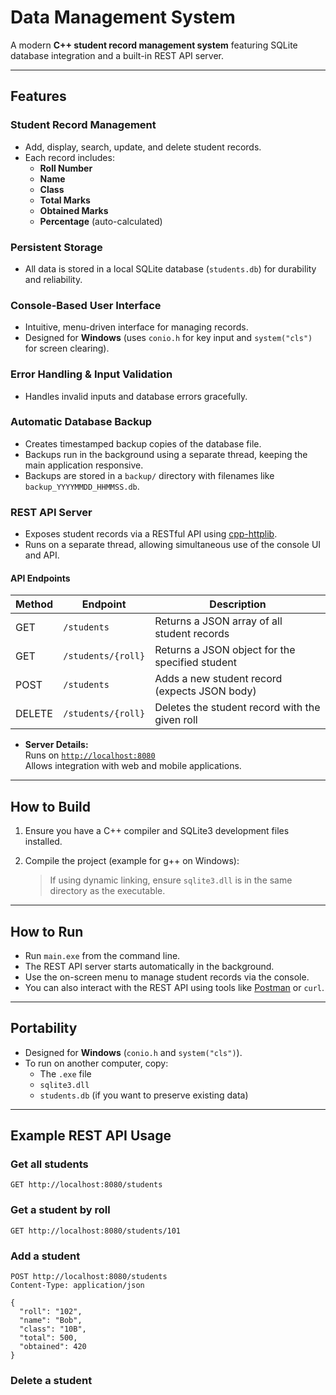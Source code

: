 # Data Management System

A modern **C++ student record management system** featuring SQLite database integration and a built-in REST API server.

---

## Features

### Student Record Management
- Add, display, search, update, and delete student records.
- Each record includes:
  - **Roll Number**
  - **Name**
  - **Class**
  - **Total Marks**
  - **Obtained Marks**
  - **Percentage** (auto-calculated)

### Persistent Storage
- All data is stored in a local SQLite database (`students.db`) for durability and reliability.

### Console-Based User Interface
- Intuitive, menu-driven interface for managing records.
- Designed for **Windows** (uses `conio.h` for key input and `system("cls")` for screen clearing).

### Error Handling & Input Validation
- Handles invalid inputs and database errors gracefully.

### Automatic Database Backup
- Creates timestamped backup copies of the database file.
- Backups run in the background using a separate thread, keeping the main application responsive.
- Backups are stored in a `backup/` directory with filenames like `backup_YYYYMMDD_HHMMSS.db`.

### REST API Server
- Exposes student records via a RESTful API using [cpp-httplib](https://github.com/yhirose/cpp-httplib).
- Runs on a separate thread, allowing simultaneous use of the console UI and API.

#### API Endpoints
| Method | Endpoint                 | Description                                      |
|--------|-------------------------|--------------------------------------------------|
| GET    | `/students`             | Returns a JSON array of all student records      |
| GET    | `/students/{roll}`      | Returns a JSON object for the specified student  |
| POST   | `/students`             | Adds a new student record (expects JSON body)    |
| DELETE | `/students/{roll}`      | Deletes the student record with the given roll   |

- **Server Details:**  
  Runs on [`http://localhost:8080`](http://localhost:8080)  
  Allows integration with web and mobile applications.

---

## How to Build

1. Ensure you have a C++ compiler and SQLite3 development files installed.
2. Compile the project (example for g++ on Windows):

   > If using dynamic linking, ensure `sqlite3.dll` is in the same directory as the executable.

---

## How to Run

- Run `main.exe` from the command line.
- The REST API server starts automatically in the background.
- Use the on-screen menu to manage student records via the console.
- You can also interact with the REST API using tools like [Postman](https://www.postman.com/) or `curl`.

---

## Portability

- Designed for **Windows** (`conio.h` and `system("cls")`).
- To run on another computer, copy:
  - The `.exe` file
  - `sqlite3.dll`
  - `students.db` (if you want to preserve existing data)

---

## Example REST API Usage

### Get all students
```
GET http://localhost:8080/students
```

### Get a student by roll
```
GET http://localhost:8080/students/101
```

### Add a student
```
POST http://localhost:8080/students
Content-Type: application/json

{
  "roll": "102",
  "name": "Bob",
  "class": "10B",
  "total": 500,
  "obtained": 420
}
```

### Delete a student
```